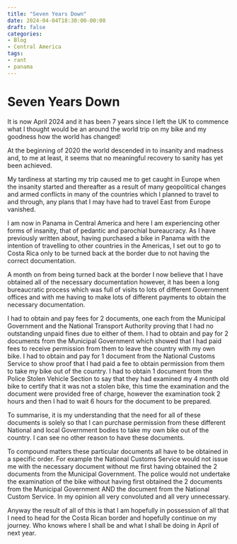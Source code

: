 ```yaml
---
title: "Seven Years Down"
date: 2024-04-04T18:30:00-00:00
draft: false
categories:
- Blog
- Central America
tags:
- rant
- panama
---
```


# Seven Years Down

It is now April 2024 and it has been 7 years since I left the UK to commence what I thought would be an around the world trip on my bike and my goodness how the world has changed! 

At the beginning of 2020 the world descended in to insanity and madness and, to me at least, it seems that no meaningful recovery to sanity has yet been achieved. 

My tardiness at starting my trip caused me to get caught in Europe when the insanity started and thereafter as a result of many geopolitical changes and armed conflicts in many of the countries which I planned to travel to and through, any plans that I may have had to travel East from Europe vanished.

I am now in Panama in Central America and here I am experiencing other forms of insanity, that of pedantic and parochial bureaucracy. As I have previously written about, having purchased a bike in Panama with the intention of travelling to other countries in the Americas, I set out to go to Costa Rica only to be turned back at the border due to not having the correct documentation.

A month on from being turned back at the border I now believe that I have obtained all of the necessary documentation however, it has been a long bureaucratic process which was full of visits to lots of different Government offices and with me having to make lots of different payments to obtain the necessary documentation.

I had to obtain and pay fees for 2 documents, one each from the Municipal Government and the National Transport Authority proving that I had no outstanding unpaid fines due to either of them. I had to obtain and pay for 2 documents from the Municipal Government which showed that I had paid fees to receive permission from them to leave the country with my own bike. I had to obtain and pay for 1 document from the National Customs Service to show proof that I had paid a fee to obtain permission from them to take my bike out of the country. I had to obtain 1 document from the Police Stolen Vehicle Section to say that they had examined my 4 month old bike to certify that it was not a stolen bike, this time the examination and the document were provided free of charge, however the examination took 2 hours and then I had to wait 6 hours for the document to be prepared.

To summarise, it is my understanding that the need for all of these documents is solely so that I can purchase permission from these different National and local Government bodies to take my own bike out of the country. I can see no other reason to have these documents.

To compound matters these particular documents all have to be obtained in a specific order. For example the National Customs Service would not issue me with the necessary document without me first having obtained the 2 documents from the Municipal Government. The police would not undertake the examination of the bike without having first obtained the 2 documents from the Municipal Government AND the document from the National Custom Service. In my opinion all very convoluted and all very unnecessary.

Anyway the result of all of this is that I am hopefully in possession of all that I need to head for the Costa Rican border and hopefully continue on my journey. Who knows where I shall be and what I shall be doing in April of next year.

